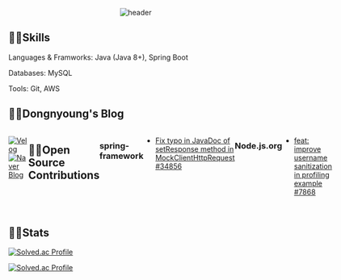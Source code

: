 <div align="center">
  
  ![header](https://capsule-render.vercel.app/api?type=rounded&color=timeGradient&text=Hi%20I'm%20Dongnyoung%20Lee%20&animation=fadeIn&fontSize=40&fontAlignY=50&fontAlign=50&)
</div>

## 👨‍💻Skills
<p>Languages & Framworks: Java (Java 8+), Spring Boot </p>
<p>Databases: MySQL </p>
<p>Tools: Git, AWS </p>

## 👨‍💻Dongnyoung's Blog
<div style="display:flex; flex-direction:row;">

[![Velog](https://img.shields.io/badge/Velog-20c997?style=for-the-badge&logo=Vimeo&logoColor=white)](https://velog.io/@leedo7182)
[![Naver Blog](https://img.shields.io/badge/Naver%20Blog-03C75A?style=for-the-badge&logo=Naver&logoColor=white)](https://blog.naver.com/leedo7182)

## 👨‍💻Open Source Contributions
### spring-framework
- [Fix typo in JavaDoc of setResponse method in MockClientHttpRequest #34856](https://github.com/spring-projects/spring-framework/pull/34856)
### Node.js.org
- [feat: improve username sanitization in profiling example #7868](https://github.com/nodejs/nodejs.org/pull/7868)
</div><br>

## 👨‍💻Stats
<div>
  
  [![Solved.ac Profile](http://mazassumnida.wtf/api/mini/generate_badge?boj=leedo7182)](https://solved.ac/leedo7182)
  
  [![Solved.ac Profile](http://mazassumnida.wtf/api/v2/generate_badge?boj=leedo7182)](https://solved.ac/leedo7182/)
 
</div>


